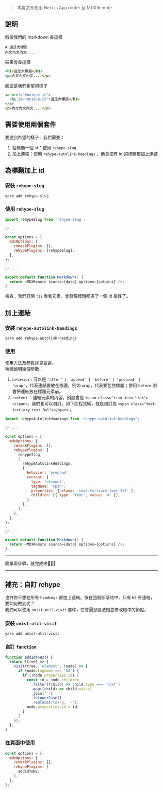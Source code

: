 > 本篇文章使用 Next.js App router 及 MDXRemote

## 說明

假設我們的 markdown 長這樣

```
# 這是大標題
內文內文內文....
```

結果會長這樣

```html
<h1>這是大標題</h1>
<p>內文內文內文....</p>
```

而這是我們希望的樣子

```html
<a href="#unique-id">
  <h1 id="unique-id">這是大標題</h1>
</a>
<p>內文內文內文....</p>
```

## 需要使用兩個套件

要達到希望的樣子，我們需要：

1. 給標題一個 id：使用 `rehype-slug`
2. 加上連結：使用 `rehype-autolink-headings` ，他會把有 id 的標題都加上連結

## 為標題加上 id

### 安裝 `rehype-slug`

```
yarn add rehype-slug
```

### 使用 `rehype-slug`

```javascript
import rehypeSlug from 'rehype-slug';

// ...

const options = {
  mdxOptions: {
    remarkPlugins: [],
    rehypePlugins: [rehypeSlug],
  },
};

// ...

export default function Markdown() {
  return <MDXRemote source={data} options={options} />;
}
```

檢查：我們打開 `f12` 看看元素，會發現標題都多了一個 id 屬性了。

## 加上連結

### 安裝 `rehype-autolink-headings`

```
yarn add rehype-autolink-headings
```

### 使用

使用方法及參數詳見[這邊](https://www.npmjs.com/package/rehype-autolink-headings)。  
稍微說明幾個參數：

1. `behavior` : 可以是 `'after' | 'append' | 'before' | 'prepend' | 'wrap'`，代表連結要放在哪邊，例如 `wrap`，代表要包住標題；使用 `before` 則會把連結放在標題元素前。
2. `content` ：連結元素的內容，預設會是 `<span class="icon icon-link"></span>`。我們也可以自訂，如下面程式碼，就是自訂為 `<span class="text-tertiary text-3xl"></span>` 。

```javascript
import rehypeAutolinkHeadings from 'rehype-autolink-headings';

// ...

const options = {
  mdxOptions: {
    remarkPlugins: [],
    rehypePlugins: [
      rehypeSlug,
      [
        rehypeAutolinkHeadings,
        {
          behavior: 'prepend',
          content: {
            type: 'element',
            tagName: 'span',
            properties: { class: 'text-tertiary text-3xl' },
            children: [{ type: 'text', value: '#' }],
          },
        },
      ],
    ],
  },
};

// ...

export default function Markdown() {
  return <MDXRemote source={data} options={options} />;
}
```

---

簡單兩步驟，就完成啦🎉🎉🎉

---

## 補充：自訂 rehype
也許你不想在所有 `headings` 都加上連結。像在這個部落格中，只有 `h2` 有連結，要如何做到呢？  
我們可以使用 `unist-util-visit` 套件，它會遍歷語法樹並修改樹中的節點。
### 安裝 `unist-util-visit`
```
yarn add unist-util-visit
```
### 自訂 `function` 
```javascript
function addIdToH2() {
  return (tree) => {
    visit(tree, 'element', (node) => {
      if (node.tagName === 'h2') {
        if (!node.properties.id) {
          const id = node.children
            .filter((child) => child.type === 'text')
            .map((child) => child.value)
            .join(' ')
            .toLowerCase()
            .replace(/\s+/g, '-');
          node.properties.id = id;
        }
      }
    });
  };
}
```

### 在頁面中使用
```javascript
const options = {
  mdxOptions: {
    remarkPlugins: [],
    rehypePlugins: [
      addIdToH2,
    ],
  },
};
```